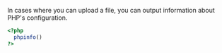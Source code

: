 
In cases where you can upload a file, you can output information about PHP's configuration.

```php
<?php
  phpinfo()
?>
```